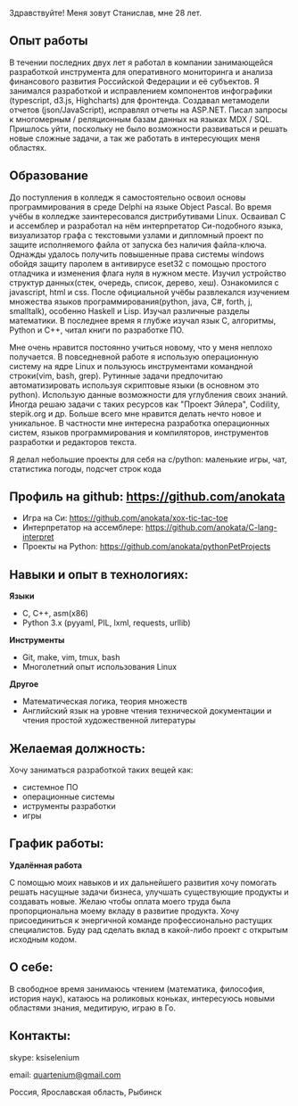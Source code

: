 
Здравствуйте! Меня зовут Станислав, мне 28 лет.

## Опыт работы
В течении последних двух лет я работал в компании занимающейся разработкой инструмента для оперативного мониторинга и анализа финансового развития Российской Федерации и её субъектов. 
Я занимался разработкой и исправлением компонентов инфографики (typescript, d3.js, Highcharts) для фронтенда. 
Создавал метамодели отчетов (json/JavaScript), исправлял отчеты на ASP.NET.
Писал запросы к многомерным / реляционным базам данных на языках MDX / SQL.
Пришлось уйти, поскольку не было возможности развиваться и решать новые сложные задачи, а так же работать в интересующих меня областях.

## Образование
До поступления в колледж я самостоятельно освоил основы программирования в среде Delphi на языке Object Pascal.
Во время учёбы в колледже заинтересовался дистрибутивами Linux. 
Осваивал С и ассемблер и разработал на нём интерпретатор Си-подобного языка, визуализатор графа с текстовыми узлами и дипломный проект по защите исполняемого файла от запуска без наличия файла-ключа.
Однажды удалось получить повышенные права системы windows обойдя защиту паролем в антивирусе eset32 с помощью простого отладчика и изменения флага нуля в нужном месте.
Изучил устройство структур данных(стек, очередь, список, дерево, хеш). Ознакомился с javascript, html и css.
После официальной учёбы развлекался изучением множества языков программирования(python, java, C#, forth, j, smalltalk), особенно Haskell и Lisp. Изучал различные разделы математики. 
В последнее время я глубже изучал язык C, алгоритмы, Python и C++, читал книги по разработке ПО.

Мне очень нравится постоянно учиться новому, что у меня неплохо получается.
В повседневной работе я использую операционную систему на ядре Linux и пользуюсь инструментами командной строки(vim, bash, grep).
Рутинные задачи предпочитаю автоматизировать используя скриптовые языки (в основном это python). Использую данные возможности для углубления своих знаний.
Иногда решаю задачи с таких ресурсов как "Проект Эйлера", Codility, stepik.org и др.
Больше всего мне нравится делать нечто новое и уникальное. В частности мне интересна разработка операционных систем, языков программирования и компиляторов, инструментов разработки и редакторов текста.

Я делал небольшие проекты для себя на c/python: маленькие игры, чат, статистика погоды, подсчет строк кода

## Профиль на github: https://github.com/anokata
- Игра на Си:
    https://github.com/anokata/xox-tic-tac-toe
- Интерпретатор на ассемблере:
    https://github.com/anokata/C-lang-interpret
- Проекты на Python:
    https://github.com/anokata/pythonPetProjects

## Навыки и опыт в технологиях:
**Языки**
- C, C++, asm(x86)
- Python 3.x (pyyaml, PIL, lxml, requests, urllib)

**Инструменты**
- Git, make, vim, tmux, bash
- Многолетний опыт использования Linux

**Другое**
- Математическая логика, теория множеств
- Английский язык на уровне чтения технической документации и чтения простой художественной литературы

## Желаемая должность:
Хочу заниматься разработкой таких вещей как:
- системное ПО
- операционные системы
- иструменты разработки 
- игры

## График работы:
**Удалённая работа**

С помощью моих навыков и их дальнейшего развития хочу помогать решать насущные задачи бизнеса, улучшать существующие продукты и создавать новые.
Желаю чтобы оплата моего труда была пропорциональна моему вкладу в развитие продукта.
Хочу присоединиться к энергичной команде профессионально растущих специалистов.
Буду рад сделать вклад в какой-либо проект с открытым исходным кодом.

## О себе:
В свободное время занимаюсь чтением (математика, философия, история наук), катаюсь на роликовых коньках, интересуюсь новыми областями знания, медитирую, играю в Го.

## Контакты:
skype: ksiselenium

email: quartenium@gmail.com

Россия, Ярославская область, Рыбинск

